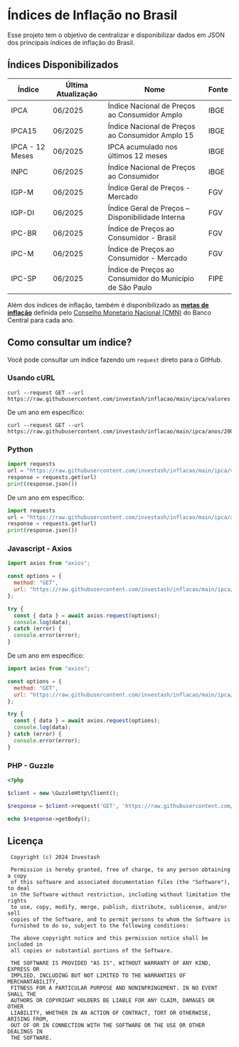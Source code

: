 # Índices de Inflação no Brasil

Esse projeto tem o objetivo de centralizar e disponibilizar dados em JSON dos principais índices de inflação do Brasil.

## Índices Disponibilizados

| Índice          | Última Atualização | Nome                                                     | Fonte |
| --------------- | ------------------ | -------------------------------------------------------- | ----- |
| IPCA            | 06/2025            | Índice Nacional de Preços ao Consumidor Amplo            | IBGE  |
| IPCA15          | 06/2025            | Índice Nacional de Preços ao Consumidor Amplo 15         | IBGE  |
| IPCA - 12 Meses | 06/2025            | IPCA acumulado nos últimos 12 meses                      | IBGE  |
| INPC            | 06/2025            | Índice Nacional de Preços ao Consumidor                  | IBGE  |
| IGP-M           | 06/2025            | Índice Geral de Preços - Mercado                         | FGV   |
| IGP-DI          | 06/2025            | Índice Geral de Preços – Disponibilidade Interna         | FGV   |
| IPC-BR          | 06/2025            | Índice de Preços ao Consumidor - Brasil                  | FGV   |
| IPC-M           | 06/2025            | Índice de Preços ao Consumidor - Mercado                 | FGV   |
| IPC-SP          | 06/2025            | Índice de Preços ao Consumidor do Município de São Paulo | FIPE  |

Além dos índices de inflação, também é disponibilizado as **[metas de inflação](metas-de-inflacao.json)** definida pelo [Conselho Monetario Nacional (CMN)](https://www.bcb.gov.br/acessoinformacao/cmn) do Banco Central para cada ano.

## Como consultar um índice?

Você pode consultar um índice fazendo um `request` direto para o GitHub.

### Usando cURL

```shell
curl --request GET --url https://raw.githubusercontent.com/investash/inflacao/main/ipca/valores.json
```

De um ano em específico:

```shell
curl --request GET --url https://raw.githubusercontent.com/investash/inflacao/main/ipca/anos/2005.json
```

### Python

```python
import requests
url = "https://raw.githubusercontent.com/investash/inflacao/main/ipca/valores.json"
response = requests.get(url)
print(response.json())
```

De um ano em específico:

```python
import requests
url = "https://raw.githubusercontent.com/investash/inflacao/main/ipca/anos/2005.json"
response = requests.get(url)
print(response.json())
```

### Javascript - Axios

```javascript
import axios from "axios";

const options = {
  method: "GET",
  url: "https://raw.githubusercontent.com/investash/inflacao/main/ipca/valores.json",
};

try {
  const { data } = await axios.request(options);
  console.log(data);
} catch (error) {
  console.error(error);
}
```

De um ano em específico:

```javascript
import axios from "axios";

const options = {
  method: "GET",
  url: "https://raw.githubusercontent.com/investash/inflacao/main/ipca/anos/2005.json",
};

try {
  const { data } = await axios.request(options);
  console.log(data);
} catch (error) {
  console.error(error);
}
```

### PHP - Guzzle

```php
<?php

$client = new \GuzzleHttp\Client();

$response = $client->request('GET', 'https://raw.githubusercontent.com/investash/inflacao/main/ipca/anos/2005.json');

echo $response->getBody();
```

## Licença

```text
 Copyright (c) 2024 Investash

 Permission is hereby granted, free of charge, to any person obtaining a copy
 of this software and associated documentation files (the "Software"), to deal
 in the Software without restriction, including without limitation the rights
 to use, copy, modify, merge, publish, distribute, sublicense, and/or sell
 copies of the Software, and to permit persons to whom the Software is
 furnished to do so, subject to the following conditions:

 The above copyright notice and this permission notice shall be included in
 all copies or substantial portions of the Software.

 THE SOFTWARE IS PROVIDED "AS IS", WITHOUT WARRANTY OF ANY KIND, EXPRESS OR
 IMPLIED, INCLUDING BUT NOT LIMITED TO THE WARRANTIES OF MERCHANTABILITY,
 FITNESS FOR A PARTICULAR PURPOSE AND NONINFRINGEMENT. IN NO EVENT SHALL THE
 AUTHORS OR COPYRIGHT HOLDERS BE LIABLE FOR ANY CLAIM, DAMAGES OR OTHER
 LIABILITY, WHETHER IN AN ACTION OF CONTRACT, TORT OR OTHERWISE, ARISING FROM,
 OUT OF OR IN CONNECTION WITH THE SOFTWARE OR THE USE OR OTHER DEALINGS IN
 THE SOFTWARE.
```
